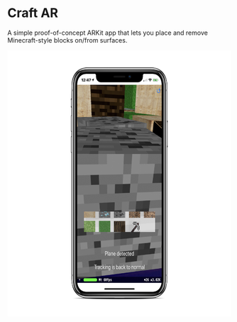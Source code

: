 # Craft AR

A simple proof-of-concept ARKit app that lets you place and remove Minecraft-style blocks on/from surfaces.

<img src="/Screenshot/Screenshot.png" alt="drawing" width="600" height="600"/>

